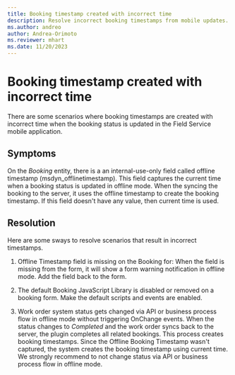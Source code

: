 ```yaml
---
title: Booking timestamp created with incorrect time
description: Resolve incorrect booking timestamps from mobile updates.
ms.author: andreo
author: Andrea-Orimoto
ms.reviewer: mhart
ms.date: 11/20/2023
---
```


# Booking timestamp created with incorrect time

There are some scenarios where booking timestamps are created with incorrect time when the booking status is updated in the Field Service mobile application.

## Symptoms

On the *Booking* entity, there is a an internal-use-only field called offline timestamp (msdyn_offlinetimestamp). This field captures the current time when a booking status is updated in offline mode. When the syncing the booking to the server, it uses the offline timestamp to create the booking timestamp. If this field doesn't have any value, then current time is used.

## Resolution

Here are some sways to resolve scenarios that result in incorrect timestamps.

1. Offline Timestamp field is missing on the Booking for: When the field is missing from the form, it will show a form warning notification in offline mode. Add the field back to the form.

1. The default Booking JavaScript Library is disabled or removed on  a booking form. Make the default scripts and events are enabled.

1. Work order system status gets changed via API or business process flow in offline mode without triggering OnChange events. When the status changes to *Completed* and the work order syncs back to the server, the plugin completes all related bookings. This process creates booking timestamps. Since the Offline Booking Timestamp wasn't captured, the system creates the booking timestamp using current time. We strongly recommend to not change status via API or business process flow in offline mode.
